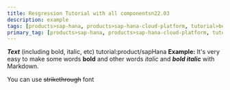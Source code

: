 ```yaml
---
title: Resgression Tutorial with all componentsn22.03
description: example
tags: [products>sap-hana, products>sap-hana-cloud-platform, tutorial>beginner]
primary_tag: [products>sap-hana, products>sap-hana-cloud-platform, tutorial>beginner]
---
```



***Text*** (including bold, italic, etc)
tutorial:product/sapHana
  **Example:** 
It's very easy to make some words **bold** and other words *italic* and ***bold italic*** with Markdown.

You can use ~~strikethrough~~ font

